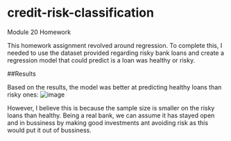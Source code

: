 # credit-risk-classification
Module 20 Homework


This homework assignment revolved around regression. To complete this, I needed to use the dataset provided regarding risky bank loans and create a regression model that could predict is a loan was healthy or risky.

##Results

Based on the results, the model was better at predicting healthy loans than risky ones:
![image](https://github.com/Victarrion/credit-risk-classification/assets/53246846/62e62e91-948a-4921-9293-6278286f4a45)

However, I believe this is because the sample size is smaller on the risky loans than healthy. Being a real bank, we can assume it has stayed open and in bussiness by making good investments ant avoiding risk as this would put it out of bussiness.
